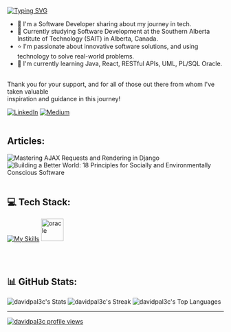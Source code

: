 [![Typing SVG](https://readme-typing-svg.demolab.com?font=Fira+Code&weight=500&size=23&pause=1000&color=827CFFFF&random=false&width=447&lines=Hi!+I'm+David;Welcome+to+my+GitHub+profile!;Feel+free+to+browse+around+%3DD)](https://git.io/typing-svg)
<ul>
<li>🔭 I'm a Software Developer sharing about my journey in tech.</li>
<li>🏫 Currently studying Software Development at the Southern Alberta Institute of Technology (SAIT) in Alberta, Canada.</li>
<li>⭐ I'm passionate about innovative software solutions, and using technology to solve real-world problems.</li>
<li>🌱 I'm currently learning Java, React, RESTful APIs, UML, PL/SQL Oracle.</li>
</ul>
<br>Thank you for your support, and for all of those out there from whom I've taken valuable<br>inspiration and guidance in this journey! <br>
 
[![LinkedIn](https://img.shields.io/badge/LinkedIn-%230077B5.svg?logo=linkedin&logoColor=white)](https://www.linkedin.com/in/david-palacios-9077a2223/)
[![Medium](https://img.shields.io/badge/Medium-12100E?style=for-the-badge&logo=medium&logoColor=white)](https://medium.com/@davidpal3c)
<br><br>
## Articles:

![Mastering AJAX Requests and Rendering in Django](https://awstip.com/mastering-ajax-requests-and-rendering-in-django-3a0498c9fdfa) <br>
![Building a Better World: 18 Principles for Socially and Environmentally Conscious Software](https://medium.com/@davidpal3c/building-a-better-world-18-principles-for-socially-and-environmentally-conscious-software-d9b989ca6ee1)
<br><br>

## 💻 Tech Stack:

[![My Skills](https://skillicons.dev/icons?i=py,django,cs,dotnet,java,mysql,postgres,git,linux,js,html,css,bootstrap,figma&perline=27)](https://skillicons.dev) <img src="https://user-images.githubusercontent.com/25181517/117208736-bdedc080-adf5-11eb-912f-61c7d43705f6.png" alt="oracle" width="52" height="52"/>




<!-- 
<img src="https://cdn.jsdelivr.net/gh/devicons/devicon@latest/icons/react/react-original.svg" alt="react" width="43" height="40"><img src="https://cdn.jsdelivr.net/gh/devicons/devicon@latest/icons/vitejs/vitejs-original.svg" alt="vite" width="43" height="40"><img src="https://cdn.jsdelivr.net/gh/devicons/devicon@latest/icons/npm/npm-original-wordmark.svg" alt="npm" width="43" height="40"><img src="https://cdn.jsdelivr.net/gh/devicons/devicon@latest/icons/nodejs/nodejs-original-wordmark.svg" alt="nodejs" width="43" height="40"><img src="https://user-images.githubusercontent.com/25181517/117207330-263ba280-adf4-11eb-9b97-0ac5b40bc3be.png" alt="docker" width="43" height="40">
-->

<br><br>
## 📊 GitHub Stats:
![davidpal3c's Stats](https://github-readme-stats.vercel.app/api?username=davidpal3c&theme=nightowl&show_icons=true&hide_border=true&count_private=true)
![davidpal3c's Streak](https://github-readme-streak-stats.herokuapp.com/?user=davidpal3c&theme=nightowl&hide_border=true)
![davidpal3c's Top Languages](https://github-readme-stats.vercel.app/api/top-langs/?username=davidpal3c&theme=nightowl&show_icons=true&hide_border=true&layout=compact)

---
[![davidpal3c profile views](https://u8views.com/api/v1/github/profiles/125712186/views/day-week-month-total-count.svg)](https://u8views.com/github/davidpal3c)
  

